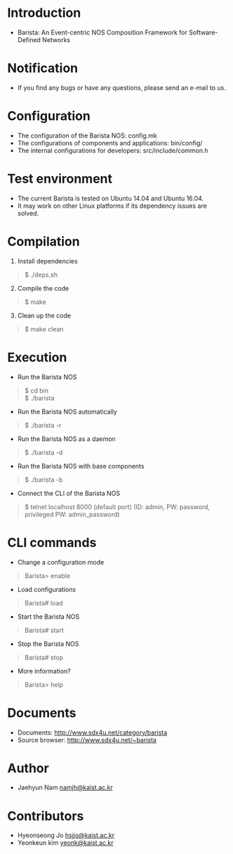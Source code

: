 # Introduction
- Barista: An Event-centric NOS Composition Framework for Software-Defined Networks

# Notification
- If you find any bugs or have any questions, please send an e-mail to us.

# Configuration
- The configuration of the Barista NOS: config.mk
- The configurations of components and applications: bin/config/
- The internal configurations for developers: src/include/common.h

# Test environment
- The current Barista is tested on Ubuntu 14.04 and Ubuntu 16.04.
- It may work on other Linux platforms if its dependency issues are solved.

# Compilation
1. Install dependencies
> $ ./deps.sh

2. Compile the code
> $ make

3. Clean up the code
> $ make clean

# Execution
- Run the Barista NOS
> $ cd bin  
> $ ./barista

- Run the Barista NOS automatically
> $ ./barista -r

- Run the Barista NOS as a daemon
> $ ./barista -d

- Run the Barista NOS with base components
> $ ./barista -b

- Connect the CLI of the Barista NOS
> $ telnet localhost 8000 (default port)
> (ID: admin, PW: password, privileged PW: admin\_password)  

# CLI commands
- Change a configuration mode
> Barista> enable
- Load configurations
> Barista# load
- Start the Barista NOS
> Barista# start
- Stop the Barista NOS
> Barista# stop
- More information?
> Barista> help

# Documents
- Documents: http://www.sdx4u.net/category/barista
- Source browser: http://www.sdx4u.net/~barista

# Author
- Jaehyun Nam <namjh@kaist.ac.kr>

# Contributors
- Hyeonseong Jo <hsjjo@kaist.ac.kr>
- Yeonkeun kim <yeonk@kaist.ac.kr>
